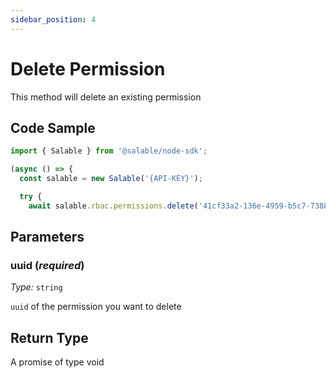 ```yaml
---
sidebar_position: 4
---
```


# Delete Permission

This method will delete an existing permission

## Code Sample

```typescript
import { Salable } from '@salable/node-sdk';

(async () => {
  const salable = new Salable('{API-KEY}');

  try {
    await salable.rbac.permissions.delete('41cf33a2-136e-4959-b5c7-73889ab94eff');

```

## Parameters

### uuid (_required_)

_Type:_ `string`

`uuid` of the permission you want to delete

## Return Type

A promise of type void
